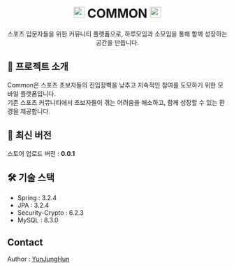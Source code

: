 <h1 align="center"><img src="https://raw.githubusercontent.com/Tarikul-Islam-Anik/Animated-Fluent-Emojis/master/Emojis/Travel%20and%20places/Milky%20Way.png" alt="Milky Way" width="25" height="25" /> COMMON <img src="https://raw.githubusercontent.com/Tarikul-Islam-Anik/Animated-Fluent-Emojis/master/Emojis/Travel%20and%20places/Milky%20Way.png" alt="Milky Way" width="25" height="25" /></h1>

<div align="center">  
스포츠 입문자들을 위한 커뮤니티 플랫폼으로, 하루모임과 소모임을 통해 함께 성장하는 공간을 만듭니다.
</div>

## 📌 프로젝트 소개

Common은 스포츠 초보자들의 진입장벽을 낮추고 지속적인 참여를 도모하기 위한 모바일 플랫폼입니다.<br/>
기존 스포츠 커뮤니티에서 초보자들이 겪는 어려움을 해소하고, 함께 성장할 수 있는 환경을 제공합니다.

## 🚀 최신 버전

스토어 업로드 버전 : **0.0.1**

## 🛠️ 기술 스택
- Spring : 3.2.4
- JPA : 3.2.4
- Security-Crypto : 6.2.3
- MySQL : 8.3.0

## Contact
Author : [YunJungHun](https://github.com/yunjunghun0116)


